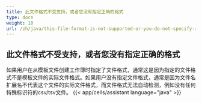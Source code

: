 ```yaml
---
title: 此文件格式不受支持，或者您没有指定正确的格式
type: docs
weight: 10
url: /zh/java/this-file-format-is-not-supported-or-you-do-not-specify-a-correct-format/
---
```


## **此文件格式不受支持，或者您没有指定正确的格式**
如果用户在从模板文件创建工作簿时指定了文件格式，通常这是因为指定的文件格式不是模板文件的实际文件格式。如果用户没有指定文件格式，通常是因为文件名扩展名不代表这个文件的实际文件格式，而文件格式无法自动检测，例如没有任何特殊标识符的csv/tsv文件。
{{< app/cells/assistant language="java" >}}
